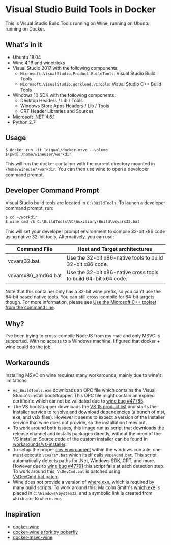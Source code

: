 Visual Studio Build Tools in Docker
===================================

This is Visual Studio Build Tools running on Wine, running on Ubuntu, running on Docker.

What's in it
------------

 - Ubuntu 18.04
 - Wine 4.16 and winetricks
 - Visual Studio 2017 with the following components:
   - `Microsoft.VisualStudio.Product.BuildTools`: Visual Studio Build Tools
   - `Microsoft.VisualStudio.Workload.VCTools`: Visual Studio C++ Build Tools
 - Windows 10 SDK with the following components:
   - Desktop Headers / Lib / Tools
   - Windows Store Apps Headers / Lib / Tools
   - CRT Header Libraries and Sources
 - Microsoft .NET 4.6.1
 - Python 2.7
 
Usage
-----

```
$ docker run -it ldiqual/docker-msvc --volume $(pwd):/home/wineuser/workdir
```

This will run the docker container with the current directory mounted in `/home/wineuser/workdir`. You can then use wine to open a developer command prompt.

Developer Command Prompt
------------------------

Visual Studio build tools are located in `C:\BuildTools`. To launch a developer command prompt, run:

```
$ cd ~/workdir
$ wine cmd /k C:\BuildTools\VC\Auxiliary\Build\vcvars32.bat
```

This will set your developer prompt environment to compile 32-bit x86 code using native 32-bit tools. Alternatively, you can use:

| Command File | Host and Target architectures
| --- | ---
| vcvars32.bat | Use the 32-bit x86-native tools to build 32-bit x86 code.
| vcvarsx86_amd64.bat | Use the 32-bit x86-native cross tools to build 64-bit x64 code.

Note that this container only has a 32-bit wine prefix, so you can't use the 64-bit based native tools. You can still cross-compile for 64-bit targets though.
For more information, please see [Use the Microsoft C++ toolset from the command line](https://docs.microsoft.com/en-us/cpp/build/building-on-the-command-line?view=vs-2017).
   
Why?
----

I've been trying to cross-compile NodeJS from my mac and only MSVC is supported.
With no access to a Windows machine, I figured that docker + wine could do the job.

Workarounds
-----------

Installing MSVC on wine requires many workarounds, mainly due to wine's limitations:

 - `vs_BuildTools.exe` downloads an OPC file which contains the Visual Studio's install bootstrapper. This OPC file might contain an expired certificate which cannot be validated due to [wine bug #47785](https://bugs.winehq.org/show_bug.cgi?id=47785).
 - The VS bootstrapper downloads the [VS 15 product list](https://aka.ms/vs/15/release/channel) and starts the Installer service to resolve and download dependencies (a bunch of msi, exe, and vsix files). However it seems to expect a version of the Installer service that wine does not provide, so the installation times out.
 - To work around both issues, this image run as script that downloads the release channel and installs packages directly, without the need of the VS installer. Source code of the custom installer can be found in [workarounds/vs-installer](workarounds/vs-installer).
 - To setup the proper [dev environment](https://docs.microsoft.com/en-us/cpp/build/building-on-the-command-line?view=vs-2017) within the windows console, one must execute `vcvars*.bat` which itself calls `VsDevCmd.bat`. This script automatically detects paths for .Net, Windows SDK, CRT, and more. However due to [wine bug #47791](https://bugs.winehq.org/show_bug.cgi?id=47791) this script fails at each detection step. To work around this, `VsDevCmd.bat` is patched using [VsDevCmd.bat.patch](workarounds/VsDevCmd.bat.patch).
 - Wine does not provide a version of [where.exe](https://ss64.com/nt/where.html), which is required by many build scripts. To work around this, Malcolm Smith's [which.exe](http://www.malsmith.net/which/) is placed in `C:\Windows\System32`, and a symbolic link is created from `which.exe` to `where.exe`.

Inspiration
-----------

 - [docker-wine](https://github.com/scottyhardy/docker-wine/blob/master/docker-wine)
 - [docker-wine's fork by boberfly](https://github.com/boberfly/docker-wine)
 - [docker-msvc-wine](https://github.com/boberfly/docker-msvc-wine/blob/master/docker-msvc-wine)
